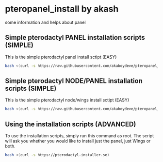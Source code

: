 # pteropanel_install by akash
some information and helps about panel

## Simple pterodactyl PANEL installation scripts (SIMPLE)
This is the simple pterodactyl panel install sctipt (EASY)
```bash
bash <(curl -s https://raw.githubusercontent.com/akaboydeve/pteropanel_install/main/simple_install-panel.sh)
```

## Simple pterodactyl NODE/PANEL installation scripts (SIMPLE)
This is the simple pterodactyl node/wings install sctipt (EASY)
```bash
bash <(curl -s https://raw.githubusercontent.com/akaboydeve/pteropanel_install/main/simple_install-wings.sh)
```

## Using the installation scripts (ADVANCED)

To use the installation scripts, simply run this command as root. The script will ask you whether you would like to install just the panel, just Wings or both.

```bash
bash <(curl -s https://pterodactyl-installer.se)
```

